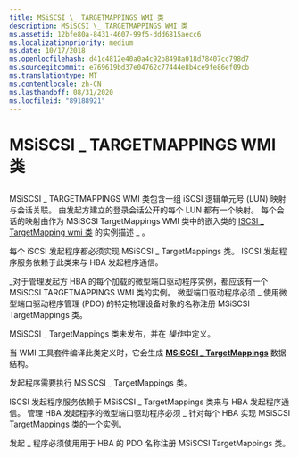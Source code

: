 ```yaml
---
title: MSiSCSI \_ TARGETMAPPINGS WMI 类
description: MSiSCSI \_ TARGETMAPPINGS WMI 类
ms.assetid: 12bfe80a-8431-4607-99f5-ddd6815aecc6
ms.localizationpriority: medium
ms.date: 10/17/2018
ms.openlocfilehash: d41c4812e40a0a4c92b8498a018d78407cc798d7
ms.sourcegitcommit: e769619bd37e04762c77444e8b4ce9fe86ef09cb
ms.translationtype: MT
ms.contentlocale: zh-CN
ms.lasthandoff: 08/31/2020
ms.locfileid: "89188921"
---
```

# <a name="msiscsi_targetmappings-wmi-class"></a>MSiSCSI \_ TARGETMAPPINGS WMI 类


## <span id="ddk_msiscsi_targetmappings_wmi_class_kr"></span><span id="DDK_MSISCSI_TARGETMAPPINGS_WMI_CLASS_KR"></span>


MSiSCSI \_ TARGETMAPPINGS WMI 类包含一组 iSCSI 逻辑单元号 (LUN) 映射与会话关联。 由发起方建立的登录会话公开的每个 LUN 都有一个映射。 每个会话的映射由作为 MSiSCSI TargetMappings WMI 类中的嵌入类的 [ISCSI \_ TargetMapping wmi 类](iscsi-targetmapping-wmi-class.md) 的实例描述 \_ 。

每个 iSCSI 发起程序都必须实现 MSiSCSI \_ TargetMappings 类。 ISCSI 发起程序服务依赖于此类来与 HBA 发起程序通信。

\_对于管理发起方 HBA 的每个加载的微型端口驱动程序实例，都应该有一个 MSiSCSI TARGETMAPPINGS WMI 类的实例。 微型端口驱动程序必须 \_ 使用微型端口驱动程序管理 (PDO) 的特定物理设备对象的名称注册 MSiSCSI TargetMappings 类。

MSiSCSI \_ TargetMappings 类未发布，并在 *操作*中定义。

当 WMI 工具套件编译此类定义时，它会生成 [**MSiSCSI \_ TargetMappings**](/windows-hardware/drivers/ddi/iscsiop/ns-iscsiop-_msiscsi_targetmappings) 数据结构。

发起程序需要执行 MSiSCSI \_ TargetMappings 类。

ISCSI 发起程序服务依赖于 MSiSCSI \_ TargetMappings 类来与 HBA 发起程序通信。 管理 HBA 发起程序的微型端口驱动程序必须 \_ 针对每个 HBA 实现 MSiSCSI TargetMappings 类的一个实例。

发起 \_ 程序必须使用用于 HBA 的 PDO 名称注册 MSiSCSI TargetMappings 类。

 

